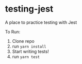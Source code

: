 # testing-jest
A place to practice testing with Jest

To Run:
1. Clone repo
2. run `yarn install`
3. Start writing tests!
4. run `yarn test`
